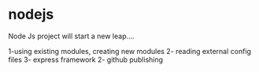 # nodejs
Node Js project will start a new leap....


  1-using existing modules, creating new modules
  2- reading external config files 
  3- express framework 
  2- github publishing
